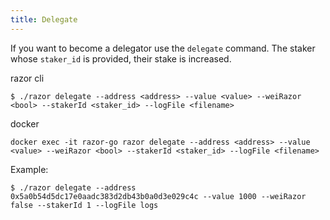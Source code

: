 ```yaml
---
title: Delegate
---
```


If you want to become a delegator use the `delegate` command. The staker whose `staker_id` is provided, their stake is increased.

razor cli

```
$ ./razor delegate --address <address> --value <value> --weiRazor <bool> --stakerId <staker_id> --logFile <filename>
```

docker

```
docker exec -it razor-go razor delegate --address <address> --value <value> --weiRazor <bool> --stakerId <staker_id> --logFile <filename>
```

Example:

```
$ ./razor delegate --address 0x5a0b54d5dc17e0aadc383d2db43b0a0d3e029c4c --value 1000 --weiRazor false --stakerId 1 --logFile logs
```
